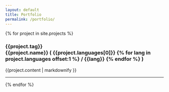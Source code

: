 ```yaml
---
layout: default
title: Portfolio
permalink: /portfolio/
---
```

{% for project in site.projects %}
   <h3><div class="open">{{project.tag}}</div> {{project.name}}
   (
   {{project.languages[0]}}
   {% for lang in project.languages offset:1 %}
   / {{lang}}
   {% endfor %}
   )
   </h3>
   {{project.content | markdownify }}
   <hr>
{% endfor %}